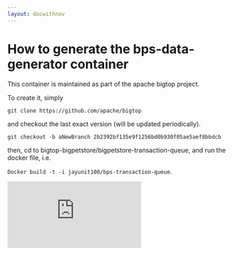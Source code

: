 ```yaml
---
layout: docwithnav
---
```

<!-- BEGIN MUNGE: UNVERSIONED_WARNING -->


<!-- END MUNGE: UNVERSIONED_WARNING -->

# How to generate the bps-data-generator container #

This container is maintained as part of the apache bigtop project.

To create it, simply 

`git clone https://github.com/apache/bigtop`

and checkout the last exact version (will be updated periodically).

`git checkout -b aNewBranch 2b2392bf135e9f1256bd0b930f05ae5aef8bbdcb`

then, cd to bigtop-bigpetstore/bigpetstore-transaction-queue, and run the docker file, i.e. 

`Docker build -t -i jayunit100/bps-transaction-queue`.


<!-- BEGIN MUNGE: GENERATED_ANALYTICS -->
[![Analytics](https://kubernetes-site.appspot.com/UA-36037335-10/GitHub/examples/k8petstore/bps-data-generator/README.html?pixel)]()
<!-- END MUNGE: GENERATED_ANALYTICS -->

